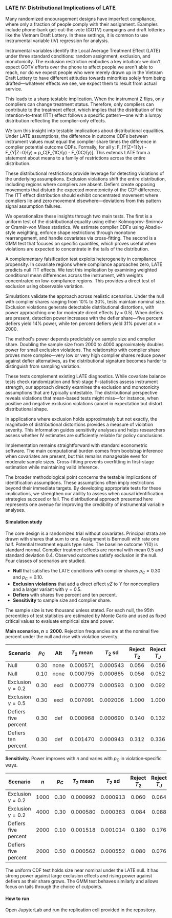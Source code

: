 ### LATE IV: Distributional Implications of LATE

Many randomized encouragement designs have imperfect compliance, where only a fraction of people comply with their assignment. Examples include phone-bank get-out-the-vote (GOTV) campaigns and draft lotteries like the Vietnam Draft Lottery. In these settings, it is common to use instrumental variable (IV) regression for analysis.

Instrumental variables identify the Local Average Treatment Effect (LATE) under three standard conditions: random assignment, exclusion, and monotonicity. The exclusion restriction embodies a key intuition: we don't expect GOTV efforts over the phone to affect people we aren't able to reach, nor do we expect people who were merely drawn up in the Vietnam Draft Lottery to have different attitudes towards minorities solely from being drafted—whatever effects we see, we expect them to result from actual service.

This leads to a sharp testable implication. When the instrument Z flips, only compliers can change treatment status. Therefore, only compliers can contribute to the treatment effect, which implies that the distribution of the intention-to-treat (ITT) effect follows a specific pattern—one with a lumpy distribution reflecting the complier-only effects.

We turn this insight into testable implications about distributional equalities. Under LATE assumptions, the difference in outcome CDFs between instrument values must equal the complier share times the difference in complier potential outcome CDFs. Formally, for all y: F_{Y|Z=1}(y) - F_{Y|Z=0}(y) = p_C[F_{1C}(y) - F_{0C}(y)]. This extends LATE from a statement about means to a family of restrictions across the entire distribution.

These distributional restrictions provide leverage for detecting violations of the underlying assumptions. Exclusion violations shift the entire distribution, including regions where compliers are absent. Defiers create opposing movements that disturb the expected monotonicity of the CDF difference. The ITT effect distribution should exhibit concentrated movement where compliers lie and zero movement elsewhere—deviations from this pattern signal assumption failures.

We operationalize these insights through two main tests. The first is a uniform test of the distributional equality using either Kolmogorov-Smirnov or Cramér-von Mises statistics. We estimate complier CDFs using Abadie-style weighting, enforce shape restrictions through monotone rearrangement, and handle covariates via cross-fitting. The second is a GMM test that focuses on specific quantiles, which proves useful when violations are expected to concentrate in the tails of the distribution.

A complementary falsification test exploits heterogeneity in compliance propensity. In covariate regions where compliance approaches zero, LATE predicts null ITT effects. We test this implication by examining weighted conditional mean differences across the instrument, with weights concentrated on low-compliance regions. This provides a direct test of exclusion using observable variation.

Simulations validate the approach across realistic scenarios. Under the null with complier shares ranging from 10% to 30%, tests maintain nominal size. Exclusion violations generate detectable distributional distortions, with power approaching one for moderate direct effects (γ = 0.5). When defiers are present, detection power increases with the defier share—five percent defiers yield 14% power, while ten percent defiers yield 31% power at n = 2000.

The method's power depends predictably on sample size and complier share. Doubling the sample size from 2000 to 4000 approximately doubles power for small exclusion violations. The relationship with complier share proves more complex—very low or very high complier shares reduce power against defier alternatives, as the distributional signature becomes harder to distinguish from sampling variation.

These tests complement existing LATE diagnostics. While covariate balance tests check randomization and first-stage F-statistics assess instrument strength, our approach directly examines the exclusion and monotonicity assumptions that are typically untestable. The distributional perspective reveals violations that mean-based tests might miss—for instance, when positive and negative exclusion violations cancel in expectation but distort distributional shape.

In applications where exclusion holds approximately but not exactly, the magnitude of distributional distortions provides a measure of violation severity. This information guides sensitivity analyses and helps researchers assess whether IV estimates are sufficiently reliable for policy conclusions.

Implementation remains straightforward with standard econometric software. The main computational burden comes from bootstrap inference when covariates are present, but this remains manageable even for moderate sample sizes. Cross-fitting prevents overfitting in first-stage estimation while maintaining valid inference.

The broader methodological point concerns the testable implications of identification assumptions. These assumptions often imply restrictions beyond their immediate targets. By developing appropriate tests for these implications, we strengthen our ability to assess when causal identification strategies succeed or fail. The distributional approach presented here represents one avenue for improving the credibility of instrumental variable analyses.

#### Simulation study

The core design is a randomized trial without covariates. Principal strata are drawn with shares that sum to one. Assignment is Bernoulli with rate one half. Potential treatment equals type rules. The baseline outcome $Y(0)$ is standard normal. Complier treatment effects are normal with mean $0.5$ and standard deviation $0.4$. Observed outcomes satisfy exclusion in the null. Four classes of scenarios are studied.

* **Null** that satisfies the LATE conditions with complier shares $p_C=0.30$ and $p_C=0.10$.
* **Exclusion violations** that add a direct effect $\gamma Z$ to $Y$ for noncompliers and a larger variant with $\gamma=0.5$.
* **Defiers** with shares five percent and ten percent.
* **Sensitivity** to sample size and complier share.

The sample size is two thousand unless stated. For each null, the 95th percentiles of test statistics are estimated by Monte Carlo and used as fixed critical values to evaluate empirical size and power.

**Main scenarios, $n=2000$.** Rejection frequencies are at the nominal five percent under the null and rise with violation severity.

| Scenario               | $p_C$ |  Alt | $T_2$ mean | $T_2$ sd | Reject $T_2$ | Reject $T_J$ |
| ---------------------- | :---: | :--: | :--------: | :------: | :----------: | :----------: |
| Null                   |  0.30 | none |  0.000571  | 0.000543 |     0.056    |     0.056    |
| Null                   |  0.10 | none |  0.000795  | 0.000665 |     0.056    |     0.052    |
| Exclusion $\gamma=0.2$ |  0.30 | excl |  0.000779  | 0.000593 |     0.100    |     0.092    |
| Exclusion $\gamma=0.5$ |  0.30 | excl |  0.007091  | 0.002006 |     1.000    |     1.000    |
| Defiers five percent   |  0.30 |  def |  0.000968  | 0.000690 |     0.140    |     0.132    |
| Defiers ten percent    |  0.30 |  def |  0.001470  | 0.000943 |     0.312    |     0.336    |

**Sensitivity.** Power improves with $n$ and varies with $p_C$ in violation‑specific ways.

| Scenario               |  $n$ | $p_C$ | $T_2$ mean | $T_2$ sd | Reject $T_2$ | Reject $T_J$ |
| ---------------------- | :--: | :---: | :--------: | :------: | :----------: | :----------: |
| Exclusion $\gamma=0.2$ | 1000 |  0.30 |  0.000992  | 0.000913 |     0.060    |     0.064    |
| Exclusion $\gamma=0.2$ | 4000 |  0.30 |  0.000580  | 0.000363 |     0.084    |     0.088    |
| Defiers five percent   | 2000 |  0.10 |  0.001518  | 0.001014 |     0.180    |     0.176    |
| Defiers five percent   | 2000 |  0.50 |  0.000562  | 0.000552 |     0.080    |     0.076    |

The uniform CDF test holds size near nominal under the LATE null. It has strong power against large exclusion effects and rising power against defiers as their share grows. The GMM test behaves similarly and allows focus on tails through the choice of cutpoints.

#### How to run

Open JupyterLab and run the replication cell provided in the repository. 
